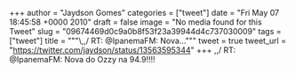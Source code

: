 
+++
author = "Jaydson Gomes"
categories = ["tweet"]
date = "Fri May 07 18:45:58 +0000 2010"
draft = false
image = "No media found for this Tweet"
slug = "09674469d0c9a0b8f53f23a39944d4c737030009"
tags = ["tweet"]
title = """&#92;,,/ RT: @IpanemaFM: Nova..."""
tweet = true
tweet_url = "https://twitter.com/jaydson/status/13563595344"
+++
\,,/ RT: @IpanemaFM: Nova do Ozzy na 94.9!!!!
